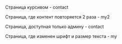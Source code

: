 Страница курсивом - contact

Страница, где контент повторяется 2 раза - my2

Страница, доступная только админу - contact

Страница, где изменен шрифт и размер текста - my

